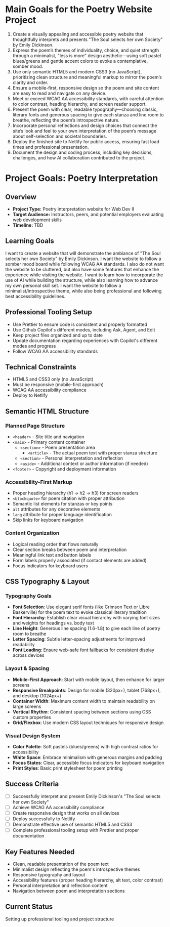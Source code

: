 # Main Goals for the Poetry Website Project

1. Create a visually appealing and accessible poetry website that thoughtfully interprets and presents "The Soul selects her own Society" by Emily Dickinson.
2. Express the poem’s themes of individuality, choice, and quiet strength through a minimalist, "less is more" design aesthetic—using soft pastel blues/greens and gentle accent colors to evoke a contemplative, somber mood.
3. Use only semantic HTML5 and modern CSS3 (no JavaScript), prioritizing clean structure and meaningful markup to mirror the poem’s clarity and order.
4. Ensure a mobile-first, responsive design so the poem and site content are easy to read and navigate on any device.
5. Meet or exceed WCAG AA accessibility standards, with careful attention to color contrast, heading hierarchy, and screen reader support.
6. Present the poem with clear, readable typography—choosing classic, literary fonts and generous spacing to give each stanza and line room to breathe, reflecting the poem’s introspective nature.
7. Incorporate personal reflections and design choices that connect the site’s look and feel to your own interpretation of the poem’s message about self-selection and societal boundaries.
8. Deploy the finished site to Netlify for public access, ensuring fast load times and professional presentation.
9. Document the design and coding process, including key decisions, challenges, and how AI collaboration contributed to the project.

# Project Goals: Poetry Interpretation

## Overview

- **Project Type:** Poetry interpretation website for Web Dev II
- **Target Audience:** Instructors, peers, and potential employers evaluating web development skills
- **Timeline:** TBD

## Learning Goals

I want to create a website that will demonstrate the ambiance of "The Soul selects her own Society" by Emily Dickinson. I want the website to follow a somber mood board while following WCAG AA standards.
I also do not want the website to be cluttered, but also have some features that enhance the experience while visiting the website. I want to learn how to incorporate the use of AI while building the structure, while also learning how to advance my own personal skill set. I want the website to follow a minimalist/introspective theme, while also being professional and following best accessibility guidelines.

## Professional Tooling Setup

- Use Prettier to ensure code is consistent and properly formatted
- Use Github Copilot's different modes, including Ask, Agent, and Edit
- Keep project files organized and up to date
- Update documentation regarding experiences with Copilot's different modes and progress
- Follow WCAG AA accessibility standards

## Technical Constraints

- HTML5 and CSS3 only (no JavaScript)
- Must be responsive (mobile-first approach)
- WCAG AA accessibility compliance
- Deploy to Netlify

## Semantic HTML Structure

### Planned Page Structure

- `<header>` - Site title and navigation
- `<main>` - Primary content container
  - `<section>` - Poem presentation area
    - `<article>` - The actual poem text with proper stanza structure
  - `<section>` - Personal interpretation and reflection
  - `<aside>` - Additional context or author information (if needed)
- `<footer>` - Copyright and deployment information

### Accessibility-First Markup

- Proper heading hierarchy (h1 → h2 → h3) for screen readers
- `<blockquote>` for poem citation with proper attribution
- Semantic list elements for stanzas or key points
- `alt` attributes for any decorative elements
- `lang` attribute for proper language identification
- Skip links for keyboard navigation

### Content Organization

- Logical reading order that flows naturally
- Clear section breaks between poem and interpretation
- Meaningful link text and button labels
- Form labels properly associated (if contact elements are added)
- Focus indicators for keyboard users

## CSS Typography & Layout

### Typography Goals

- **Font Selection**: Use elegant serif fonts (like Crimson Text or Libre Baskerville) for the poem text to evoke classical literary tradition
- **Font Hierarchy**: Establish clear visual hierarchy with varying font sizes and weights for headings vs. body text
- **Line Height**: Generous line spacing (1.6-1.8) to give each line of poetry room to breathe
- **Letter Spacing**: Subtle letter-spacing adjustments for improved readability
- **Font Loading**: Ensure web-safe font fallbacks for consistent display across devices

### Layout & Spacing

- **Mobile-First Approach**: Start with mobile layout, then enhance for larger screens
- **Responsive Breakpoints**: Design for mobile (320px+), tablet (768px+), and desktop (1024px+)
- **Container Width**: Maximum content width to maintain readability on large screens
- **Vertical Rhythm**: Consistent spacing between sections using CSS custom properties
- **Grid/Flexbox**: Use modern CSS layout techniques for responsive design

### Visual Design System

- **Color Palette**: Soft pastels (blues/greens) with high contrast ratios for accessibility
- **White Space**: Embrace minimalism with generous margins and padding
- **Focus States**: Clear, accessible focus indicators for keyboard navigation
- **Print Styles**: Basic print stylesheet for poem printing

## Success Criteria

- [ ] Successfully interpret and present Emily Dickinson's "The Soul selects her own Society"
- [ ] Achieve WCAG AA accessibility compliance
- [ ] Create responsive design that works on all devices
- [ ] Deploy successfully to Netlify
- [ ] Demonstrate effective use of semantic HTML5 and CSS3
- [ ] Complete professional tooling setup with Prettier and proper documentation

## Key Features Needed

- Clean, readable presentation of the poem text
- Minimalist design reflecting the poem's introspective themes
- Responsive typography and layout
- Accessibility features (proper heading hierarchy, alt text, color contrast)
- Personal interpretation and reflection content
- Navigation between poem and interpretation sections

## Current Status

Setting up professional tooling and project structure
